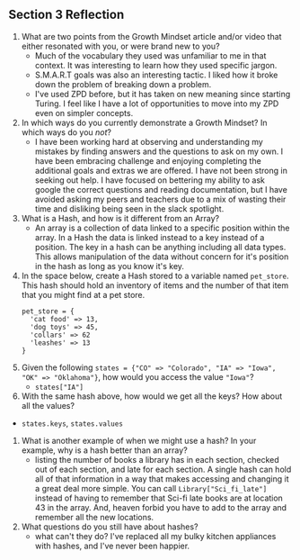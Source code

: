 ## Section 3 Reflection

1. What are two points from the Growth Mindset article and/or video that either resonated with you, or were brand new to you?
    - Much of the vocabulary they used was unfamiliar to me in that context. It was interesting to learn how they used specific jargon.
    - S.M.A.R.T goals was also an interesting tactic. I liked how it broke down the problem of breaking down a problem.
    - I've used ZPD before, but it has taken on new meaning since starting Turing. I feel like I have a lot of opportunities to move into my ZPD even on simpler concepts.
1. In which ways do you currently demonstrate a Growth Mindset? In which ways do you _not_?
    - I have been working hard at observing and understanding my mistakes by finding answers and the questions to ask on my own. I have been embracing challenge and enjoying completing the additional goals and extras we are offered. I have not been strong in seeking out help. I have focused on bettering my ability to ask google the correct questions and reading documentation, but I have avoided asking my peers and teachers due to a mix of wasting their time and disliking being seen in the slack spotlight.
1. What is a Hash, and how is it different from an Array?
    - An array is a collection of data linked to a specific position within the array. In a Hash the data is linked instead to a key instead of a position. The key in a hash can be anything including all data types. This allows manipulation of the data without concern for it's position in the hash as long as you know it's key.
1. In the space below, create a Hash stored to a variable named `pet_store`.  This hash should hold an inventory of items and the number of that item that you might find at a pet store.
    ```
    pet_store = {
      'cat food' => 13,
      'dog toys' => 45,
      'collars' => 62
      'leashes' => 13
    }
    ```
1. Given the following `states = {"CO" => "Colorado", "IA" => "Iowa", "OK" => "Oklahoma"}`, how would you access the value `"Iowa"`?
    - `states["IA"]`
1. With the same hash above, how would we get all the keys?  How about all the values?
  - `states.keys`, `states.values`
1. What is another example of when we might use a hash?  In your example, why is a hash better than an array?
    - listing the number of books a library has in each section, checked out of each section, and late for each section. A single hash can hold all of that information in a way that makes accessing and changing it a great deal more simple. You can call `Library["Sci_fi_late"]` instead of having to remember that Sci-fi late books are at location 43 in the array. And, heaven forbid you have to add to the array and remember all the new locations.
1. What questions do you still have about hashes?
    - what can't they do? I've replaced all my bulky kitchen appliances with hashes, and I've never been happier.
